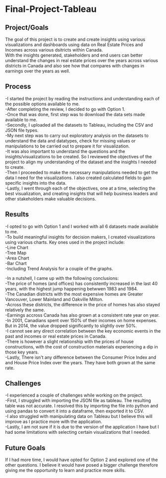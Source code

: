 # Final-Project-Tableau

## Project/Goals
The goal of this project is to create and create insights using various visualizations and dashboards using data on Real Estate Prices and Incomes across various dsitricts within Canada. <br>
With the insights generated, stakeholders and end users can better understand the changes in real estate prices over the years across various districts in Canada and also see how that compares with changes in earnings over the years as well. <br>

## Process
-I started the project by reading the instructions and understanding each of the possible options available to me. <br>
-After completing the review, I decided to go with Option 1. <br>
-Once that was done, first step was to download the data sets made available to me. <br>
-Secondly, I uploaded all the datasets to Tableau, including the CSV and JSON file types. <br>
-My next step was to carry out exploratory analysis on the datasets to understand the data and datatypes, check for missing values or manipulations to be carried out to prepare it for visualization. <br>
-It was also important to understand the questions and the insights/visualizations to be created. So I reviewed the objectives of the project to align my understanding of the dataset and the insights I needed to create. <br>
-Then I proceeded to make the necessary manipulations needed to get the data I need for the visualizations. I also created calculated fields to gain specific insights into the data. <br>
-Lastly, I went through each of the objectives, one at a time, selecting the best visualization, and creating insights that will help business leaders and other stakeholders make valuable decisions. <br>

## Results
-I opted to go with Option 1 and I worked with all 6 datasets made available to me. <br>
-To build meaningful insights for decision makers, I created visualizations using various charts. Key ones used in the project include: <br>
    -Line Chart <br>
    -Tree Map <br>
    -Area Chart <br>
    -Bar Chart <br>
    -Including Trend Analysis for a couple of the graphs. <br>

-In a nutshell, I came up with the following conclusions: <br>
    -The price of homes (and offices) has consistently increased in the last 40 years, with the highest jump happening betwwen 1983 and 1984. <br>
    -The Canadian districts with the most expensive homes are Greater Vancouver, Lower Mainland and Oakville Milton. <br>
    -Across these districts, the difference in the price of homes has also stayed relatively the same. <br> 
    -Earnings accross Canada has also grown at a consistent rate year on year. <br>
    -In 2001, Canadians spent over 150% of their incomes on home expenses. But in 2014, the value dropped significantly to slightly over 50%. <br>
    -I cannot see any direct correlation between the key economic events in the past and incomes or real estate prices in Canada. <br>
    -There is however a slight relationship with the prices of house constructions, with the cost of construction materials experiencing a dip in those key years. <br>
    -Lastly, There isn't any difference between the Consumer Price Index and and House Price Index over the years. They have both grown at the same rate. <br>
    
## Challenges 
-I experienced a couple of challenges while working on the project. <br>
-First, I struggled with importing the JSON file as tableau. The resulting table was not accurate. I resolved this by importing the file into python and using pandas to convert it into a dataframe, then exported it to CSV. <br>
-I also struggled with manipulating data on Tableau but I believe this will improve as I practice more with the application. <br>
-Lastly, I am not sure if it is due to the version of the application I have but I had some limitations with selecting certain visualizations that I needed. <br>

## Future Goals
If I had more time, I would have opted for Option 2 and explored one of the other questions. I believe it would have posed a bigger challenge therefore giving me the opportunity to learn and practice more skills. <br>

